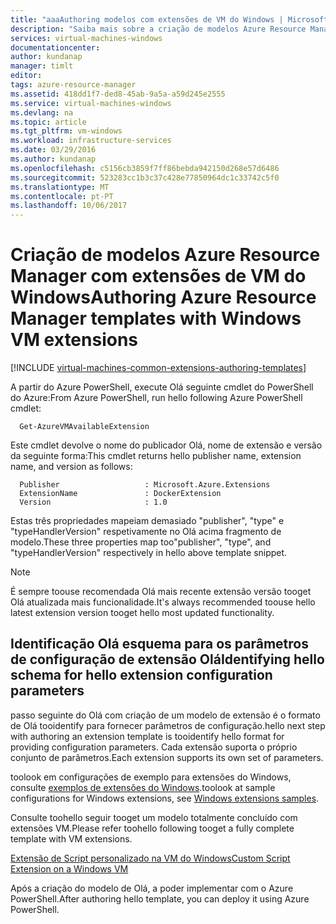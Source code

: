 ```yaml
---
title: "aaaAuthoring modelos com extensões de VM do Windows | Microsoft Docs"
description: "Saiba mais sobre a criação de modelos Azure Resource Manager com as extensões para VMs do Windows"
services: virtual-machines-windows
documentationcenter: 
author: kundanap
manager: timlt
editor: 
tags: azure-resource-manager
ms.assetid: 418dd1f7-ded8-45ab-9a5a-a59d245e2555
ms.service: virtual-machines-windows
ms.devlang: na
ms.topic: article
ms.tgt_pltfrm: vm-windows
ms.workload: infrastructure-services
ms.date: 03/29/2016
ms.author: kundanap
ms.openlocfilehash: c5156cb3859f7ff86bebda942150d268e57d6486
ms.sourcegitcommit: 523283cc1b3c37c428e77850964dc1c33742c5f0
ms.translationtype: MT
ms.contentlocale: pt-PT
ms.lasthandoff: 10/06/2017
---
```

# <a name="authoring-azure-resource-manager-templates-with-windows-vm-extensions"></a><span data-ttu-id="f3698-103">Criação de modelos Azure Resource Manager com extensões de VM do Windows</span><span class="sxs-lookup"><span data-stu-id="f3698-103">Authoring Azure Resource Manager templates with Windows VM extensions</span></span>
[!INCLUDE [virtual-machines-common-extensions-authoring-templates](../../../includes/virtual-machines-common-extensions-authoring-templates.md)]

<span data-ttu-id="f3698-104">A partir do Azure PowerShell, execute Olá seguinte cmdlet do PowerShell do Azure:</span><span class="sxs-lookup"><span data-stu-id="f3698-104">From Azure PowerShell, run hello following Azure PowerShell cmdlet:</span></span>

      Get-AzureVMAvailableExtension


<span data-ttu-id="f3698-105">Este cmdlet devolve o nome do publicador Olá, nome de extensão e versão da seguinte forma:</span><span class="sxs-lookup"><span data-stu-id="f3698-105">This cmdlet returns hello publisher name, extension name, and version as follows:</span></span>

      Publisher                   : Microsoft.Azure.Extensions  
      ExtensionName               : DockerExtension
      Version                     : 1.0

<span data-ttu-id="f3698-106">Estas três propriedades mapeiam demasiado "publisher", "type" e "typeHandlerVersion" respetivamente no Olá acima fragmento de modelo.</span><span class="sxs-lookup"><span data-stu-id="f3698-106">These three properties map too"publisher", "type", and "typeHandlerVersion" respectively in hello above template snippet.</span></span>

> [!NOTE]
> <span data-ttu-id="f3698-107">É sempre toouse recomendada Olá mais recente extensão versão tooget Olá atualizada mais funcionalidade.</span><span class="sxs-lookup"><span data-stu-id="f3698-107">It's always recommended toouse hello latest extension version tooget hello most updated functionality.</span></span>
> 
> 

## <a name="identifying-hello-schema-for-hello-extension-configuration-parameters"></a><span data-ttu-id="f3698-108">Identificação Olá esquema para os parâmetros de configuração de extensão Olá</span><span class="sxs-lookup"><span data-stu-id="f3698-108">Identifying hello schema for hello extension configuration parameters</span></span>
<span data-ttu-id="f3698-109">passo seguinte do Olá com criação de um modelo de extensão é o formato de Olá tooidentify para fornecer parâmetros de configuração.</span><span class="sxs-lookup"><span data-stu-id="f3698-109">hello next step with authoring an extension template is tooidentify hello format for providing configuration parameters.</span></span> <span data-ttu-id="f3698-110">Cada extensão suporta o próprio conjunto de parâmetros.</span><span class="sxs-lookup"><span data-stu-id="f3698-110">Each extension supports its own set of parameters.</span></span>

<span data-ttu-id="f3698-111">toolook em configurações de exemplo para extensões do Windows, consulte [exemplos de extensões do Windows](extensions-configuration-samples.md?toc=%2fazure%2fvirtual-machines%2fwindows%2ftoc.json).</span><span class="sxs-lookup"><span data-stu-id="f3698-111">toolook at sample configurations for Windows extensions, see [Windows extensions samples](extensions-configuration-samples.md?toc=%2fazure%2fvirtual-machines%2fwindows%2ftoc.json).</span></span>

<span data-ttu-id="f3698-112">Consulte toohello seguir tooget um modelo totalmente concluído com extensões VM.</span><span class="sxs-lookup"><span data-stu-id="f3698-112">Please refer toohello following tooget a fully complete template with VM extensions.</span></span>

[<span data-ttu-id="f3698-113">Extensão de Script personalizado na VM do Windows</span><span class="sxs-lookup"><span data-stu-id="f3698-113">Custom Script Extension on a Windows VM</span></span>](https://github.com/Azure/azure-quickstart-templates/blob/b1908e74259da56a92800cace97350af1f1fc32b/201-list-storage-keys-windows-vm/azuredeploy.json/)

<span data-ttu-id="f3698-114">Após a criação do modelo de Olá, a poder implementar com o Azure PowerShell.</span><span class="sxs-lookup"><span data-stu-id="f3698-114">After authoring hello template, you can deploy it using Azure PowerShell.</span></span>

